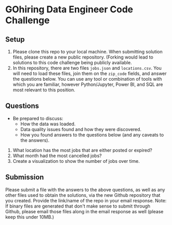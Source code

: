 
# GOhiring Data Engineer Code Challenge

## Setup
1. Please clone this repo to your local machine. When submitting solution files, please create a new public repository. (Forking would lead to solutions to this code challenge being publicly available.
2. In this repository, there are two files `jobs.json` and `locations.csv`. You will need to load these files, join them on the `zip_code` fields, and answer the questions below.
You can use any tool or combination of tools with which you are familiar, however Python/Jupyter, Power BI, and SQL are most relevant to this position.

## Questions
- Be prepared to discuss:
  - How the data was loaded.
  - Data quality issues found and how they were discovered.
  - How you found answers to the questions below (and any caveats to the answers). 

1. What location has the most jobs that are either posted or expired?
2. What month had the most cancelled jobs?
3. Create a visualization to show the number of jobs over time. 

## Submission
Please submit a file with the answers to the above questions, as well as any other files used to obtain the solutions, via the new Github repository that you created.  Provide the link/name of the repo in your email response. 
Note: If binary files are generated that don't make sense to submit through Github, please email those files along in the email response as well (please keep this under 10MB.)
